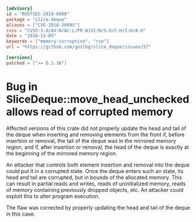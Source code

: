 ```toml
[advisory]
id = "RUSTSEC-2018-0008"
package = "slice-deque"
aliases = ["CVE-2018-20995"]
cvss = "CVSS:3.0/AV:N/AC:L/PR:N/UI:N/S:U/C:H/I:H/A:H"
date = "2018-12-05"
keywords = ["memory-corruption", "rce"]
url = "https://github.com/gnzlbg/slice_deque/issues/57"

[versions]
patched = [">= 0.1.16"]
```

# Bug in SliceDeque::move_head_unchecked allows read of corrupted memory

Affected versions of this crate did not properly update the
head and tail of the deque when inserting and removing elements from the front
if, before insertion or removal, the tail of the deque was in the mirrored
memory region, and if, after insertion or removal, the head of the deque is
exactly at the beginning of the mirrored memory region.

An attacker that controls both element insertion and removal into the deque
could put it in a corrupted state. Once the deque enters such an state, its head
and tail are corrupted, but in bounds of the allocated memory. This can result
in partial reads and writes, reads of uninitialized memory, reads of memory
containing previously dropped objects, etc. An attacker could exploit this to
alter program execution.

The flaw was corrected by properly updating the head and tail of the deque in
this case. 
